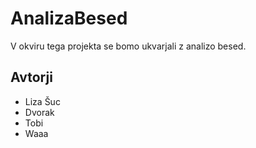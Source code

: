 # AnalizaBesed

V okviru tega projekta se bomo ukvarjali z analizo besed.

## Avtorji

* Liza Šuc
* Dvorak
* Tobi
* Waaa